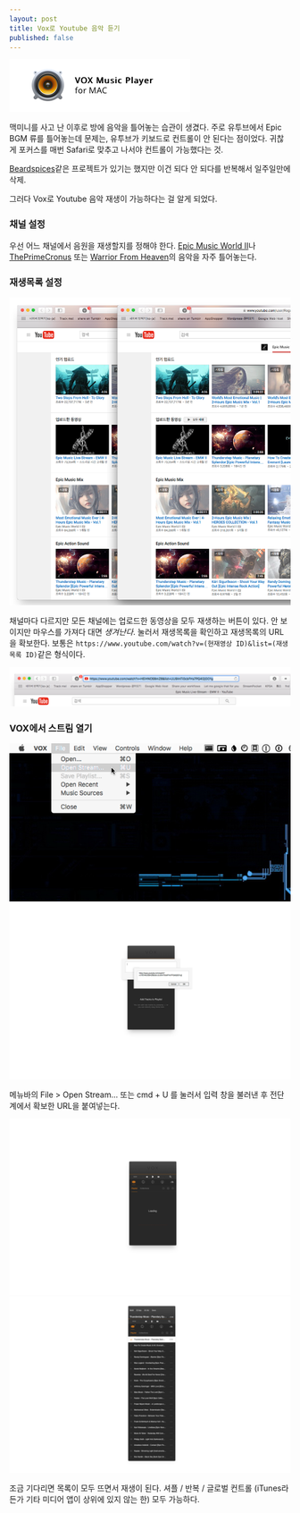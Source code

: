```yaml
---
layout: post
title: Vox로 Youtube 음악 듣기
published: false
---
```


![](/Resources/2016-07-22/vox_music.png)

맥미니를 사고 난 이후로 방에 음악을 틀어놓는 습관이 생겼다. 주로 유투브에서 Epic BGM 류를 틀어놓는데 문제는, 유투브가 키보드로 컨트롤이 안 된다는 점이었다. 귀찮게 포커스를 매번 Safari로 맞추고 나서야 컨트롤이 가능했다는 것.

[Beardspices](https://github.com/beardedspice/beardedspice)같은 프로젝트가 있기는 했지만 이건 되다 안 되다를 반복해서 일주일만에 삭제.

그러다 Vox로 Youtube 음악 재생이 가능하다는 걸 알게 되었다.

### 채널 설정

우선 어느 채널에서 음원을 재생할지를 정해야 한다. [Epic Music World II](https://www.youtube.com/user/RogueOfAvatar)나 [ThePrimeCronus](https://www.youtube.com/user/ThePrimeCronus) 또는 [Warrior From Heaven](https://www.youtube.com/user/WarriorFromHeaven)의 음악을 자주 틀어놓는다.

### 재생목록 설정

![](/Resources/2016-07-22/play_all.png)

채널마다 다르지만 모든 채널에는 업로드한 동영상을 모두 재생하는 버튼이 있다. 안 보이지만 마우스를 가져다 대면 *생겨난다*. 눌러서 재생목록을 확인하고 재생목록의 URL을 확보한다. 보통은 `https://www.youtube.com/watch?v=(현재영상 ID)&list=(재생목록 ID)`같은 형식이다.

![](/Resources/2016-07-22/yt_url.png)

### VOX에서 스트림 열기

![](/Resources/2016-07-22/open_stream.png) ![](/Resources/2016-07-22/vox.png)

메뉴바의 File > Open Stream... 또는 cmd + U 를 눌러서 입력 창을 불러낸 후 전단계에서 확보한 URL을 붙여넣는다.

![](/Resources/2016-07-22/vox_adding.png) ![](/Resources/2016-07-22/vox_added.png)

조금 기다리면 목록이 모두 뜨면서 재생이 된다. 셔플 / 반복 / 글로벌 컨트롤 (iTunes라든가 기타 미디어 앱이 상위에 있지 않는 한) 모두 가능하다.
